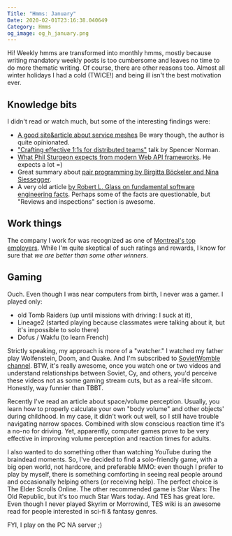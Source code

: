 ```yaml
---
Title: "Hmms: January"
Date: 2020-02-01T23:16:38.040649
Category: Hmms
og_image: og_h_january.png
---
```


Hi! Weekly hmms are transformed into monthly hmms, mostly because writing mandatory weekly posts is too cumbersome 
and leaves no time to do more thematic writing. Of course, there are other reasons too. Almost all winter holidays 
I had a cold (TWICE!) and being ill isn't the best motivation ever. 


## Knowledge bits

I didn't read or watch much, but some of the interesting findings were:


* [A good site&article about service meshes](https://servicemesh.io/) Be wary though, the author is quite opinionated.
* ["Crafting effective 1:1s for distributed teams"](https://www.youtube.com/watch?v=O8Hx4tFW4PU) talk by Spencer Norman.
* [What Phil Sturgeon expects from modern Web API frameworks](https://phil.tech/api/2019/12/28/modern-web-api-frameworks/). He expects a lot =)
* Great summary about [pair programming by Birgitta Böckeler and Nina Siessegger](https://martinfowler.com/articles/on-pair-programming.html).
* A very old article [by Robert L. Glass on fundamental software engineering facts](https://pdfs.semanticscholar.org/7eee/629b22cd3db63296cac13a0c37cb0a7235f6.pdf). Perhaps some of the facts are questionable, but "Reviews and inspections" section is awesome.

## Work things

The company I work for was recognized as one of [Montreal's top employers](https://reviews.canadastop100.com/top-employer-netgovern). 
While I'm quite skeptical of such ratings and rewards, I know for sure that _we are better than some other winners._ 

## Gaming

Ouch. Even though I was near computers from birth, I never was a gamer. I played only:

* old Tomb Raiders (up until missions with driving: I suck at it), 
* Lineage2 (started playing because classmates were talking about it, but it's impossible to solo there)
* Dofus / Wakfu (to learn French)

Strictly speaking, my approach is more of a "watcher." I watched my father play Wolfenstein, Doom, and Quake. And I'm 
subscribed to [SovietWomble channel](https://www.youtube.com/user/SovietWomble). BTW, it's really awesome, once you watch
one or two videos and understand relationships between Soviet, Cy, and others, you'd perceive these videos not as some
gaming stream cuts, but as a real-life sitcom. Honestly, way funnier than TBBT. 

Recently I've read an article about space/volume perception. Usually, you learn how to properly calculate your own 
"body volume" and other objects' during childhood. In my case, it didn't work out well, so I still have trouble navigating
narrow spaces. Combined with slow conscious reaction time it's a no-no for driving. Yet, apparently, computer games
prove to be very effective in improving volume perception and reaction times for adults. 

I also wanted to do something other than watching YouTube during the braindead moments. So, I've decided to find a 
solo-friendly game, with a big open world, not hardcore, 
and preferable MMO: even though I prefer to play by myself, there is something comforting in seeing real people 
around and occasionally helping others (or receiving help). The perfect choice is The Elder Scrolls Online. The other
recommended game is Star Wars: The Old Republic, but it's too much Star Wars today. And TES has great lore. 
Even though I never played Skyrim or Morrowind, TES wiki is an awesome read for people interested in sci-fi & fantasy genres.

FYI, I play on the PC NA server ;)